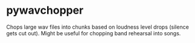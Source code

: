 # pywavchopper
Chops large wav files into chunks based on loudness level drops (silence gets cut out). Might be useful for chopping band rehearsal into songs.
